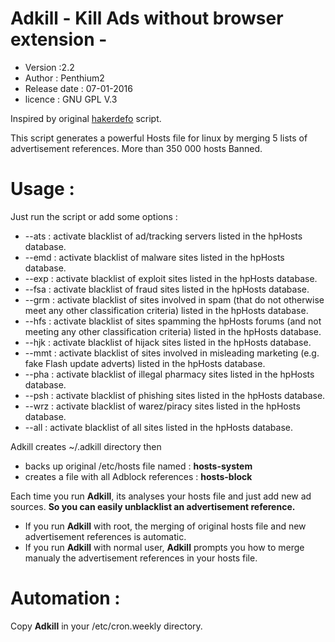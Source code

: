 # Adkill - Kill Ads without browser extension -
- Version :2.2
- Author : Penthium2
- Release date : 07-01-2016
- licence : GNU GPL V.3

Inspired by original [hakerdefo] script.

This script generates a powerful Hosts file for linux by merging 5 lists of advertisement references.
More than 350 000 hosts Banned.
# Usage :
Just run the script or add some options :
- --ats : activate blacklist of ad/tracking servers listed in the hpHosts database.
- --emd : activate blacklist of malware sites listed in the hpHosts database.
- --exp : activate blacklist of exploit sites listed in the hpHosts database.
- --fsa : activate blacklist of fraud sites listed in the hpHosts database.
- --grm : activate blacklist of sites involved in spam (that do not otherwise meet any other classification criteria) listed in the hpHosts database.
- --hfs : activate blacklist of sites spamming the hpHosts forums (and not meeting any other classification criteria) listed in the hpHosts database.
- --hjk : activate blacklist of hijack sites listed in the hpHosts database.
- --mmt : activate blacklist of sites involved in misleading marketing (e.g. fake Flash update adverts) listed in the hpHosts database.
- --pha : activate blacklist of illegal pharmacy sites listed in the hpHosts database.
- --psh : activate blacklist of phishing sites listed in the hpHosts database.
- --wrz : activate blacklist of warez/piracy sites listed in the hpHosts database.
- --all : activate blacklist of all sites listed in the hpHosts database.


Adkill creates ~/.adkill directory then
- backs up original /etc/hosts file named : **hosts-system**
- creates a file with all Adblock references : **hosts-block**

Each time you run **Adkill**, its analyses your hosts file and just add new ad sources. 
**So you can easily unblacklist an advertisement reference.**

- If you run **Adkill** with root, the merging of original hosts file and new advertisement references is automatic.
- If you run **Adkill** with normal user, **Adkill** prompts you how to merge manualy the advertisement references in your hosts file.

# Automation :
Copy **Adkill** in your /etc/cron.weekly directory.


[hakerdefo]: <http://vsido.org/index.php?topic=757.0>
